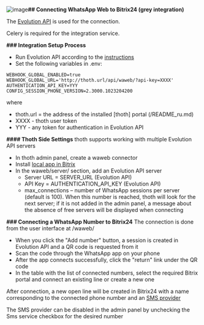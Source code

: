 ![image](https://github.com/user-attachments/assets/370b3d91-dd1c-4be5-8f22-956fbbe09771)**## Connecting WhatsApp Web to Bitrix24 (grey integration)**

The [Evolution API](https://github.com/EvolutionAPI/evolution-api) is used for the connection.

Celery is required for the integration service.

**### Integration Setup Process**

+ Run Evolution API according to the [instructions](https://doc.evolution-api.com/v2/en/get-started/introduction)
+ Set the following variables in .env:
```
WEBHOOK_GLOBAL_ENABLED=true
WEBHOOK_GLOBAL_URL='http://thoth.url/api/waweb/?api-key=XXXX'
AUTHENTICATION_API_KEY=YYY
CONFIG_SESSION_PHONE_VERSION=2.3000.1023204200
```

where
+ thoth.url = the address of the installed [thoth] portal (/README_ru.md)
+ XXXX - thoth user token
+ YYY - any token for authentication in Evolution API

**#### Thoth Side Settings**
thoth supports working with multiple Evolution API servers
+ In thoth admin panel, create a waweb connector
+ Install [local app in Bitrix](bitrix.md)
+ In the waweb/server/ section, add an Evolution API server
  + Server URL = SERVER_URL (Evolution API)
  + API Key = AUTHENTICATION_API_KEY (Evolution API)
  + max_connections – number of WhatsApp sessions per server (default is 100). When this number is reached, thoth will look for the next server; if it is not added in the admin panel, a message about the absence of free servers will be displayed when connecting

**### Connecting a WhatsApp Number to Bitrix24**
The connection is done from the user interface at /waweb/
+ When you click the "Add number" button, a session is created in Evolution API and a QR code is requested from it
+ Scan the code through the WhatsApp app on your phone
+ After the app connects successfully, click the "return" link under the QR code
+ In the table with the list of connected numbers, select the required Bitrix portal and connect an existing line or create a new one

After connection, a new open line will be created in Bitrix24 with a name corresponding to the connected phone number and an [SMS provider](messageservice.md)

The SMS provider can be disabled in the admin panel by unchecking the Sms service checkbox for the desired number
